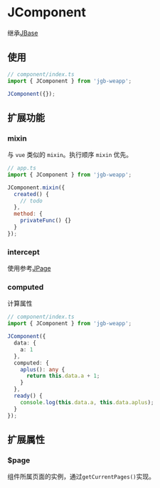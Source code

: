 # JComponent

继承[JBase](JBase.html)

## 使用

```js
// component/index.ts
import { JComponent } from 'jgb-weapp';

JComponent({});
```

## 扩展功能

### mixin

与 `vue` 类似的 `mixin`。执行顺序 `mixin` 优先。

```js
// app.ts
import { JComponent } from 'jgb-weapp';

JComponent.mixin({
  created() {
    // todo
  },
  method: {
    privateFunc() {}
  }
});
```

### intercept

使用参考[JPage](JPage.html#intercept)

### computed

计算属性

```ts
// component/index.ts
import { JComponent } from 'jgb-weapp';

JComponent({
  data: {
    a: 1
  },
  computed: {
    aplus(): any {
      return this.data.a + 1;
    }
  },
  ready() {
    console.log(this.data.a, this.data.aplus);
  }
});
```

## 扩展属性

### \$page

组件所属页面的实例，通过`getCurrentPages()`实现。
